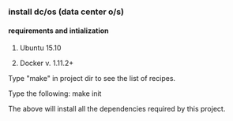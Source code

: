 ### install dc/os (data center o/s)

#### requirements and intialization

1. Ubuntu 15.10

2. Docker v. 1.11.2+

Type "make" in project dir to see the list of recipes.

Type the following: make init

The above will install all the dependencies required by this project.
